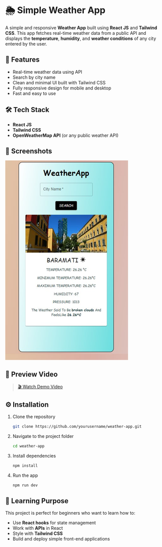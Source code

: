 # 🌦️ Simple Weather App

A simple and responsive **Weather App** built using **React JS** and **Tailwind CSS**.
This app fetches real-time weather data from a public API and displays the **temperature**, **humidity**, and **weather conditions** of any city entered by the user.

## 🚀 Features

* Real-time weather data using API
* Search by city name
* Clean and minimal UI built with Tailwind CSS
* Fully responsive design for mobile and desktop
* Fast and easy to use

## 🛠️ Tech Stack

* **React JS**
* **Tailwind CSS**
* **OpenWeatherMap API** (or any public weather API)
## 📸 Screenshots

![Home Screenshot](./src/assets/UI.jpg)

## 🎥 Preview Video

> [🎬 Watch Demo Video](./src/assets/WeatherApp_Preview.mp4)

## ⚙️ Installation

1. Clone the repository

   ```bash
   git clone https://github.com/yourusername/weather-app.git
   ```
2. Navigate to the project folder

   ```bash
   cd weather-app
   ```
3. Install dependencies

   ```bash
   npm install
   ```
4. Run the app

   ```bash
   npm run dev
   ```

## 🧠 Learning Purpose

This project is perfect for beginners who want to learn how to:

* Use **React hooks** for state management
* Work with **APIs** in React
* Style with **Tailwind CSS**
* Build and deploy simple front-end applications

